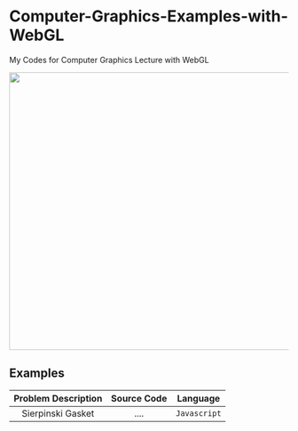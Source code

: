 # Computer-Graphics-Examples-with-WebGL
My Codes for Computer Graphics Lecture with WebGL


<img src = "https://ohiostate.pressbooks.pub/app/uploads/sites/45/2017/04/creative_computer_graphics_1.jpg" width = "730" height = "500">


## Examples
| Problem Description      | Source Code | Language |
| :-----------: | :-----------: | :-----------: |
| Sierpinski Gasket | .... | `Javascript` | 
